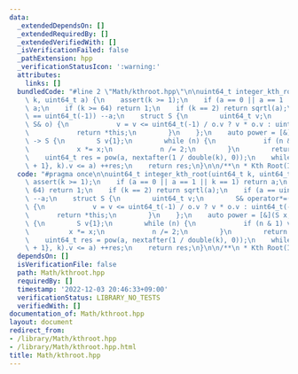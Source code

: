 ```yaml
---
data:
  _extendedDependsOn: []
  _extendedRequiredBy: []
  _extendedVerifiedWith: []
  _isVerificationFailed: false
  _pathExtension: hpp
  _verificationStatusIcon: ':warning:'
  attributes:
    links: []
  bundledCode: "#line 2 \"Math/kthroot.hpp\"\n\nuint64_t integer_kth_root(uint64_t\
    \ k, uint64_t a) {\n    assert(k >= 1);\n    if (a == 0 || a == 1 || k == 1) return\
    \ a;\n    if (k >= 64) return 1;\n    if (k == 2) return sqrtl(a);\n    if (a\
    \ == uint64_t(-1)) --a;\n    struct S {\n        uint64_t v;\n        S& operator*=(const\
    \ S& o) {\n            v = v <= uint64_t(-1) / o.v ? v * o.v : uint64_t(-1);\n\
    \            return *this;\n        }\n    };\n    auto power = [&](S x, ll n)\
    \ -> S {\n        S v{1};\n        while (n) {\n            if (n & 1) v *= x;\n\
    \            x *= x;\n            n /= 2;\n        }\n        return v;\n    };\n\
    \    uint64_t res = pow(a, nextafter(1 / double(k), 0));\n    while (power(S{res\
    \ + 1}, k).v <= a) ++res;\n    return res;\n}\n\n/**\n * Kth Root(Integer)\n*/\n"
  code: "#pragma once\n\nuint64_t integer_kth_root(uint64_t k, uint64_t a) {\n   \
    \ assert(k >= 1);\n    if (a == 0 || a == 1 || k == 1) return a;\n    if (k >=\
    \ 64) return 1;\n    if (k == 2) return sqrtl(a);\n    if (a == uint64_t(-1))\
    \ --a;\n    struct S {\n        uint64_t v;\n        S& operator*=(const S& o)\
    \ {\n            v = v <= uint64_t(-1) / o.v ? v * o.v : uint64_t(-1);\n     \
    \       return *this;\n        }\n    };\n    auto power = [&](S x, ll n) -> S\
    \ {\n        S v{1};\n        while (n) {\n            if (n & 1) v *= x;\n  \
    \          x *= x;\n            n /= 2;\n        }\n        return v;\n    };\n\
    \    uint64_t res = pow(a, nextafter(1 / double(k), 0));\n    while (power(S{res\
    \ + 1}, k).v <= a) ++res;\n    return res;\n}\n\n/**\n * Kth Root(Integer)\n*/"
  dependsOn: []
  isVerificationFile: false
  path: Math/kthroot.hpp
  requiredBy: []
  timestamp: '2022-12-03 20:46:33+09:00'
  verificationStatus: LIBRARY_NO_TESTS
  verifiedWith: []
documentation_of: Math/kthroot.hpp
layout: document
redirect_from:
- /library/Math/kthroot.hpp
- /library/Math/kthroot.hpp.html
title: Math/kthroot.hpp
---
```

